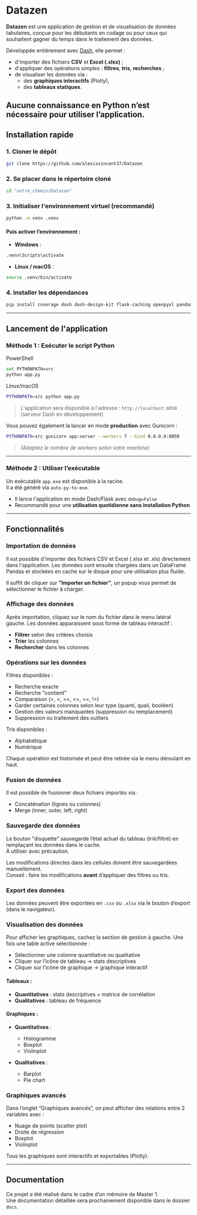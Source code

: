 # Datazen

**Datazen** est une application de gestion et de visualisation de données tabulaires, conçue pour les débutants en codage ou pour ceux qui souhaitent gagner du temps dans le traitement des données.

Développée entièrement avec [Dash](https://dash.plotly.com/), elle permet :

- d'importer des fichiers **CSV** et **Excel (.xlsx)** ;
- d'appliquer des opérations simples : **filtres**, **tris**, **recherches** ;
- de visualiser les données via :
  - des **graphiques interactifs** (Plotly),
  - des **tableaux statiques**.

**Aucune connaissance en Python n’est nécessaire pour utiliser l’application.**
---

## Installation rapide

### 1. Cloner le dépôt

```bash
git clone https://github.com/alexisvincent37/Datazen
```

### 2. Se placer dans le répertoire cloné

```bash
cd "votre_chemin/Datazen"
```

### 3. Initialiser l'environnement virtuel (recommandé)

```bash
python -m venv .venv
```

#### Puis activer l’environnement :

- **Windows** :

```bash
.venv\Scripts\activate
```

- **Linux / macOS** :

```bash
source .venv/bin/activate
```

### 4. Installer les dépendances

```bash
pip install coverage dash dash-design-kit flask-caching openpyxl pandas plotly pytest pytest-cov statsmodels xlsxwriter
```

---

## Lancement de l'application

### **Méthode 1** : Exécuter le script Python

PowerShell
```bash
set PYTHONPATH=src
python app.py
```

Linux/macOS
```bash
PYTHONPATH=src python app.py
```

> L'application sera disponible à l'adresse : `http://localhost:8050` (serveur Dash en développement)

Vous pouvez également la lancer en mode **production** avec Gunicorn :

```bash
PYTHONPATH=src gunicorn app:server --workers 7 --bind 0.0.0.0:8050
```

> *(Adaptez le nombre de workers selon votre machine)*

---

### **Méthode 2** : Utiliser l’exécutable

Un exécutable `app.exe` est disponible à la racine.  
Il a été généré via `auto-py-to-exe`.

- Il lance l'application en mode Dash/Flask avec `debug=False`
- Recommandé pour une **utilisation quotidienne sans installation Python**

---

## Fonctionnalités

### Importation de données

Il est possible d'importer des fichiers CSV et Excel (.xlsx et .xls) directement dans l'application. Les données sont ensuite chargées dans un DataFrame Pandas et stockées en cache sur le disque pour une utilisation plus fluide.

Il suffit de cliquer sur **"Importer un fichier"**, un popup vous permet de sélectionner le fichier à charger.

### Affichage des données

Après importation, cliquez sur le nom du fichier dans le menu latéral gauche. Les données apparaissent sous forme de tableau interactif :

- **Filtrer** selon des critères choisis
- **Trier** les colonnes
- **Rechercher** dans les colonnes

### Opérations sur les données

Filtres disponibles :
- Recherche exacte
- Recherche "contient"
- Comparaison (>, <, >=, <=, ==, !=)
- Garder certaines colonnes selon leur type (quanti, quali, booléen)
- Gestion des valeurs manquantes (suppression ou remplacement)
- Suppression ou traitement des outliers

Tris disponibles :
- Alphabétique
- Numérique

Chaque opération est historisée et peut être retirée via le menu déroulant en haut.

### Fusion de données

Il est possible de fusionner deux fichiers importés via :
- Concaténation (lignes ou colonnes)
- Merge (inner, outer, left, right)

### Sauvegarde des données

Le bouton "disquette" sauvegarde l’état actuel du tableau (trié/filtré) en remplaçant les données dans le cache.  
À utiliser avec précaution.

Les modifications directes dans les cellules doivent être sauvegardées manuellement.  
Conseil : faire les modifications **avant** d’appliquer des filtres ou tris.

### Export des données

Les données peuvent être exportées en `.csv` ou `.xlsx` via le bouton d’export (dans le navigateur).

### Visualisation des données

Pour afficher les graphiques, cachez la section de gestion à gauche. Une fois une table active sélectionnée :

- Sélectionner une colonne quantitative ou qualitative
- Cliquer sur l’icône de tableau → stats descriptives
- Cliquer sur l’icône de graphique → graphique interactif

#### Tableaux :

- **Quantitatives** : stats descriptives + matrice de corrélation
- **Qualitatives** : tableau de fréquence

#### Graphiques :

- **Quantitatives** :
  - Histogramme
  - Boxplot
  - Violinplot

- **Qualitatives** :
  - Barplot
  - Pie chart

### Graphiques avancés

Dans l’onglet “Graphiques avancés”, on peut afficher des relations entre 2 variables avec :

- Nuage de points (scatter plot)
- Droite de régression
- Boxplot
- Violinplot

Tous les graphiques sont interactifs et exportables (Plotly).

---

## Documentation

Ce projet a été réalisé dans le cadre d’un mémoire de Master 1.  
Une documentation détaillée sera prochainement disponible dans le dossier `docs`.
